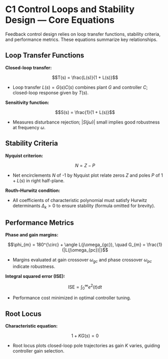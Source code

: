 # C1 Control Loops and Stability Design — Core Equations

Feedback control design relies on loop transfer functions, stability criteria, and performance metrics. These equations summarize key relationships.

## Loop Transfer Functions
**Closed-loop transfer:**

$$T(s) = \frac{L(s)}{1 + L(s)}$$

- Loop transfer $L(s) = G(s)C(s)$ combines plant $G$ and controller $C$; closed-loop response given by $T(s)$.

**Sensitivity function:**

$$S(s) = \frac{1}{1 + L(s)}$$

- Measures disturbance rejection; $|S(j\omega)|$ small implies good robustness at frequency $\omega$.

## Stability Criteria
**Nyquist criterion:**

$$N = Z - P$$

- Net encirclements $N$ of -1 by Nyquist plot relate zeros $Z$ and poles $P$ of $1 + L(s)$ in right half-plane.

**Routh–Hurwitz condition:**

- All coefficients of characteristic polynomial must satisfy Hurwitz determinants $\Delta_{k} > 0$ to ensure stability (formula omitted for brevity).

## Performance Metrics
**Phase and gain margins:**

$$\phi_{m} = 180^{\circ} + \angle L(j\omega_{gc}), \quad G_{m} = \frac{1}{|L(j\omega_{pc})|}$$

- Margins evaluated at gain crossover $\omega_{gc}$ and phase crossover $\omega_{pc}$ indicate robustness.

**Integral squared error (ISE):**

$$\text{ISE} = \int_{0}^{\infty} e^{2}(t) dt$$

- Performance cost minimized in optimal controller tuning.

## Root Locus
**Characteristic equation:**

$$1 + K G(s) = 0$$

- Root locus plots closed-loop pole trajectories as gain $K$ varies, guiding controller gain selection.
